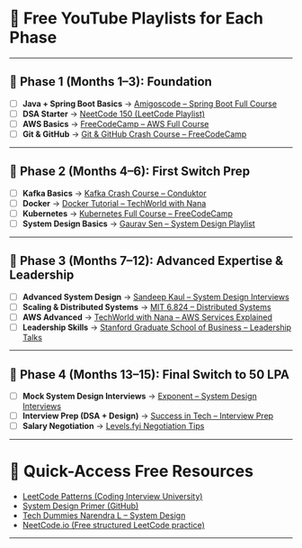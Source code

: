 # 🎥 Free YouTube Playlists for Each Phase

---

## 📌 Phase 1 (Months 1–3): Foundation
- [ ] **Java + Spring Boot Basics** → [Amigoscode – Spring Boot Full Course](https://www.youtube.com/watch?v=9SGDpanrc8U)
- [ ] **DSA Starter** → [NeetCode 150 (LeetCode Playlist)](https://www.youtube.com/c/NeetCode)
- [ ] **AWS Basics** → [FreeCodeCamp – AWS Full Course](https://www.youtube.com/watch?v=ulprqHHWlng)
- [ ] **Git & GitHub** → [Git & GitHub Crash Course – FreeCodeCamp](https://www.youtube.com/watch?v=RGOj5yH7evk)

---

## 📌 Phase 2 (Months 4–6): First Switch Prep
- [ ] **Kafka Basics** → [Kafka Crash Course – Conduktor](https://www.youtube.com/watch?v=2zQ0d5S6uL8)
- [ ] **Docker** → [Docker Tutorial – TechWorld with Nana](https://www.youtube.com/watch?v=3c-iBn73dDE)
- [ ] **Kubernetes** → [Kubernetes Full Course – FreeCodeCamp](https://www.youtube.com/watch?v=X48VuDVv0do)
- [ ] **System Design Basics** → [Gaurav Sen – System Design Playlist](https://www.youtube.com/playlist?list=PLMCXHnjXnTnvo6alSjVkgxV-VH6EPyvoX)

---

## 📌 Phase 3 (Months 7–12): Advanced Expertise & Leadership
- [ ] **Advanced System Design** → [Sandeep Kaul – System Design Interviews](https://www.youtube.com/playlist?list=PLTCrU9sGyburBw9wNOHebv9SjlE4Elv5a)
- [ ] **Scaling & Distributed Systems** → [MIT 6.824 – Distributed Systems](https://www.youtube.com/playlist?list=PLrw6a1wE39_tb2fErIY3OCqsfqHjS0k1r)
- [ ] **AWS Advanced** → [TechWorld with Nana – AWS Services Explained](https://www.youtube.com/playlist?list=PLy7NrYWoggjwPggqtFsI_zMAwvG0SqYCb)
- [ ] **Leadership Skills** → [Stanford Graduate School of Business – Leadership Talks](https://www.youtube.com/playlist?list=PL8s4fOcmopDjf3tKlvN6dKj2ltoPnuh5h)

---

## 📌 Phase 4 (Months 13–15): Final Switch to 50 LPA
- [ ] **Mock System Design Interviews** → [Exponent – System Design Interviews](https://www.youtube.com/playlist?list=PLrt7A7rEgsE3kT2vYyVY2f8uDpj53c5Jt)
- [ ] **Interview Prep (DSA + Design)** → [Success in Tech – Interview Prep](https://www.youtube.com/playlist?list=PLH9nQ4lOJeE1i1w2UuQW3aVugLJ2Zq2lR)
- [ ] **Salary Negotiation** → [Levels.fyi Negotiation Tips](https://www.youtube.com/watch?v=HzDAK3xG2xE)

---

# 🔗 Quick-Access Free Resources
- [LeetCode Patterns (Coding Interview University)](https://github.com/jwasham/coding-interview-university)
- [System Design Primer (GitHub)](https://github.com/donnemartin/system-design-primer)
- [Tech Dummies Narendra L – System Design](https://www.youtube.com/c/TechDummiesNarendraL)
- [NeetCode.io (Free structured LeetCode practice)](https://neetcode.io/)

---